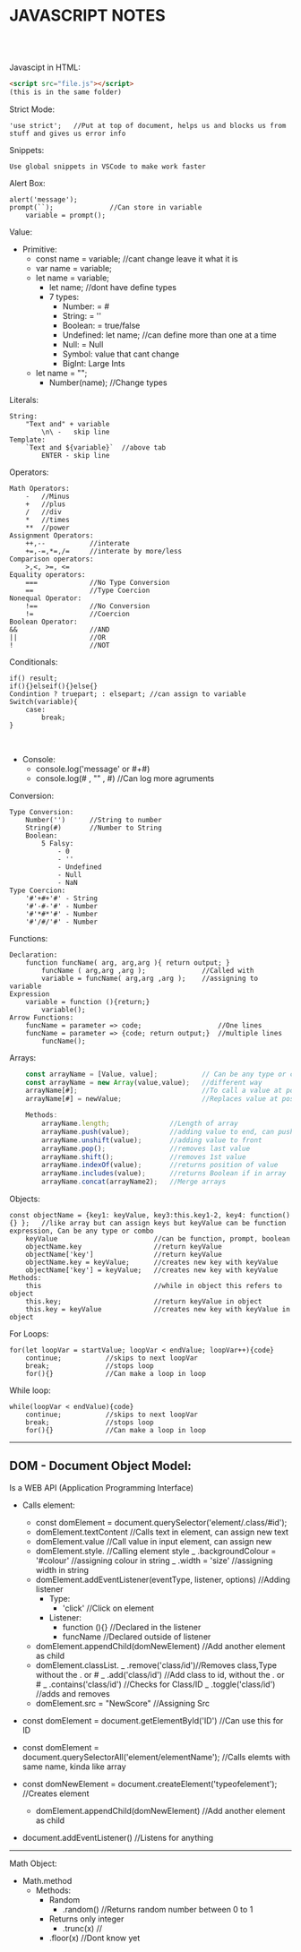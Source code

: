 <h1><b>JAVASCRIPT NOTES</b></h1>

<br><br>

Javascipt in HTML:

```html
<script src="file.js"></script>
(this is in the same folder)
```

Strict Mode:

    'use strict';   //Put at top of document, helps us and blocks us from stuff and gives us error info

Snippets:

    Use global snippets in VSCode to make work faster

Alert Box:

    alert('message');
    prompt(``);              //Can store in variable
        variable = prompt();

Value:

- Primitive:
  - const name = variable; //cant change leave it what it is
  - var name = variable;
  - let name = variable;
    - let name; //dont have define types
    - 7 types:
      - Number: = #
      - String: = ''
      - Boolean: = true/false
      - Undefined: let name; //can define more than one at a time
      - Null: = Null
      - Symbol: value that cant change
      - BigInt: Large Ints
  - let name = "";
    - Number(name); //Change types

Literals:

    String:
        "Text and" + variable
            \n\ -   skip line
    Template:
        `Text and ${variable}`  //above tab
            ENTER - skip line

Operators:

    Math Operators:
        -   //Minus
        +   //plus
        /   //div
        *   //times
        **  //power
    Assignment Operators:
        ++,--           //interate
        +=,-=,*=,/=     //interate by more/less
    Comparison operators:
        >,<, >=, <=
    Equality operators:
        ===             //No Type Conversion
        ==              //Type Coercion
    Nonequal Operator:
        !==             //No Conversion
        !=              //Coercion
    Boolean Operator:
    &&                  //AND
    ||                  //OR
    !                   //NOT

Conditionals:

    if() result;
    if(){}elseif(){}else{}
    Condintion ? truepart; : elsepart; //can assign to variable
    Switch(variable){
        case:
            break;
    }

</br>

- Console:
  - console.log('message' or #+#)
  - console.log(# , "" , #) //Can log more agruments

Conversion:

    Type Conversion:
        Number('')      //String to number
        String(#)       //Number to String
        Boolean:
            5 Falsy:
                - 0
                - ''
                - Undefined
                - Null
                - NaN
    Type Coercion:
        '#'+#+'#' - String
        '#'-#-'#' - Number
        '#'*#*'#' - Number
        '#'/#/'#' - Number

Functions:

    Declaration:
        function funcName( arg, arg,arg ){ return output; }
            funcName ( arg,arg ,arg );              //Called with
            variable = funcName( arg,arg ,arg );    //assigning to variable
    Expression
        variable = function (){return;}
            variable();
    Arrow Functions:
        funcName = parameter => code;                   //One lines
        funcName = parameter => {code; return output;}  //multiple lines
            funcName();

Arrays:

```js
    const arrayName = [Value, value];           // Can be any type or combo: str, int, array
    const arrayName = new Array(value,value);   //different way
    arrayName[#];                               //To call a value at position
    arrayName[#] = newValue;                    //Replaces value at position

    Methods:
        arrayName.length;               //Length of array
        arrayName.push(value);          //adding value to end, can push multiple values
        arrayName.unshift(value);       //adding value to front
        arrayName.pop();                //removes last value
        arrayName.shift();              //removes 1st value
        arrayName.indexOf(value);       //returns position of value
        arrayName.includes(value);      //returns Boolean if in array
        arrayName.concat(arrayName2);   //Merge arrays
```

Objects:

    const objectName = {key1: keyValue, key3:this.key1-2, key4: function(){} };   //like array but can assign keys but keyValue can be function expression, Can be any type or combo
        keyValue                        //can be function, prompt, boolean
        objectName.key                  //return keyValue
        objectName['key']               //return keyValue
        objectName.key = keyValue;      //creates new key with keyValue
        objectName['key'] = keyValue;   //creates new key with keyValue
    Methods:
        this                            //while in object this refers to object
        this.key;                       //return keyValue in object
        this.key = keyValue             //creates new key with keyValue in object

For Loops:

    for(let loopVar = startValue; loopVar < endValue; loopVar++){code}
        continue;           //skips to next loopVar
        break;              //stops loop
        for(){}             //Can make a loop in loop

While loop:

    while(loopVar < endValue){code}
        continue;           //skips to next loopVar
        break;              //stops loop
        for(){}             //Can make a loop in loop

---

## DOM - Document Object Model:

Is a WEB API (Application Programming Interface)

- Calls element:
  - const domElement = document.querySelector('element/.class/#id');
  * domElement.textContent //Calls text in element, can assign new text
  * domElement.value //Call value in input element, can assign new
  * domElement.style. //Calling element style
    _ .backgroundColour = '#colour' //assigning colour in string
    _ .width = 'size' //assigning width in string
  * domElement.addEventListener(eventType, listener, options) //Adding listener
    - Type:
      - 'click' //Click on element
    - Listener:
      - function (){} //Declared in the listener
      - funcName //Declared outside of listener
  * domElement.appendChild(domNewElement) //Add another element as child
  * domElement.classList.
    _ .remove('class/id')//Removes class,Type without the . or #
    _ .add('class/id') //Add class to id, without the . or #
    _ .contains('class/id') //Checks for Class/ID
    _ .toggle('class/id') //adds and removes
  * domElement.src = "NewScore" //Assigning Src
- const domElement = document.getElementById('ID') //Can use this for ID
- const domElement = document.querySelectorAll('element/elementName'); //Calls elemts with same name, kinda like array
- const domNewElement = document.createElement('typeofelement'); //Creates element

  - domElement.appendChild(domNewElement) //Add another element as child

- document.addEventListener() //Listens for anything

---

Math Object:

- Math.method
  - Methods:
    - Random
      - .random() //Returns random number between 0 to 1
    - Returns only integer
      - .trunc(x) //
    - .floor(x) //Dont know yet
